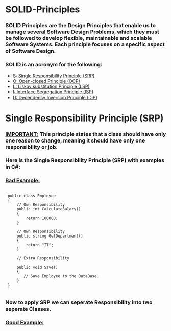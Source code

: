 # SOLID-Principles

### SOLID Principles are the Design Principles that enable us to manage several Software Design Problems, which they must be followed to develop flexible, maintainable and scalable Software Systems. Each principle focuses on a specific aspect of Software Design.
### SOLID is an acronym for the following:<br>
   - [S: Single Responsibility Principle (SRP)](#features)
   - [O: Open-closed Principle (OCP)](#features)
   - [L: Liskov substitution Principle (LSP)](#features)
   - [I: Interface Segregation Principle (ISP)](#features)
   - [D: Dependency Inversion Principle (DIP)](#features)


# Single Responsibility Principle (SRP)

### <ins>IMPORTANT:</ins> This principle states that a class should have only one reason to change, meaning it should have only one responsibility or job.

### Here is the Single Responsibility Principle (SRP) with examples in C#:

### <ins>Bad Example: </ins>

``` // Violating SRP, because the Class has extra Responsibility.

 public class Employee
 {
     // Own Responsibility
     public int CalculateSalary()
     {
         return 100000;
     }

     // Own Responsibility
     public string GetDepartment()
     {
         return "IT";
     }

     // Extra Responsibility

     public void Save()
     {
        // Save Employee to the DataBase.
     }
 }
     

```

###  Now to apply SRP we can seperate Responsibility into two seperate Classes.
     
### <ins>Good Example: </ins>

 
